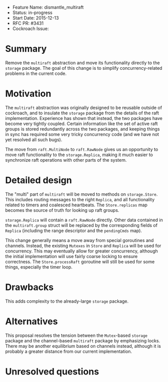 - Feature Name: dismantle_multiraft
- Status: in-progress
- Start Date: 2015-12-13
- RFC PR: #3431
- Cockroach Issue:

# Summary

Remove the `multiraft` abstraction and move its functionality directly to the `storage` package. The goal of this change is to simplify concurrency-related problems in the current code.

# Motivation

The `multiraft` abstraction was originally designed to be reusable outside of cockroach, and to insulate the `storage` package from the details of the raft implementation. Experience has shown that instead, the two packages have become very tightly coupled. Certain information like the set of active raft groups is stored redundantly across the two packages, and keeping things in sync has required some very tricky concurrency code (and we have not yet resolved all such bugs).

The move from `raft.MultiNode` to `raft.RawNode` gives us an opportunity to move raft functionality to the `storage.Replica`, making it much easier to synchronize raft operations with other parts of the system.

# Detailed design

The "multi" part of `multiraft` will be moved to methods on `storage.Store`. This includes routing messages to the right `Replica`, and all functionality related to timers and coalesced heartbeats. The `Store.replicas` map becomes the source of truth for looking up raft groups.

`storage.Replica` will contain a `raft.RawNode` directly. Other data contained in the `multiraft.group` struct will be replaced by the corresponding fields of `Replica` (including the range descriptor and the `pendingCmds` map).

This change generally means a move away from special goroutines and channels.
Instead, the existing `Mutexes` in `Store` and `Replica` will be used for concurrency. This may eventually allow for greater concurrency, although the initial implementation will use fairly coarse locking to ensure correctness. The `Store.processRaft` goroutine will still be used for some things, especially the timer loop.

# Drawbacks

This adds complexity to the already-large `storage` package.

# Alternatives

This proposal resolves the tension between the `Mutex`-based `storage` package and the channel-based `multiraft` package by emphasizing locks. There may be another equilibrium based on channels instead, although it is probably a greater distance from our current implementation.

# Unresolved questions
